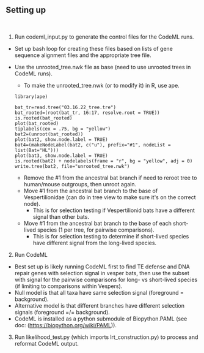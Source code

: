 ## Setting up
<br>

  1. Run codeml_input.py to generate the control files for the CodeML runs. <br>
  * Set up bash loop for creating these files based on lists of gene sequence alignment files and the appropriate tree file. <br>
  * Use the unrooted_tree.nwk file as base (need to use unrooted trees in CodeML runs). <br>
    * To make the unrooted_tree.nwk (or to modify it) in R, use ape. <br>
    ```
    library(ape)
    
    bat_tr=read.tree("03.16.22_tree.tre")
    bat_rooted=(root(bat_tr, 16:17, resolve.root = TRUE))
    is.rooted(bat_rooted)
    plot(bat_rooted)
    tiplabels(cex = .75, bg = "yellow")
    bat2=(unroot(bat_rooted))
    plot(bat2, show.node.label = TRUE)
    bat4=(makeNodeLabel(bat2, c("u"), prefix="#1", nodeList = list(Bat="HL")))
    plot(bat3, show.node.label = TRUE)
    is.rooted(bat2) + nodelabels(frame = "r", bg = "yellow", adj = 0)
    write.tree(bat2, file="unrooted_tree.nwk")
    ```
    
    * Remove the #1 from the ancestral bat branch if need to reroot tree to human/mouse outgroups, then unroot again. <br>
    * Move #1 from the ancestral bat branch to the base of Vespertilionidae (can do in tree view to make sure it's on the correct node). <br>
      * This is for selection testing if Vespertilionid bats have a different signal than other bats. <br>
    * Move #1 from the ancestral bat branch to the base of each short-lived species (1 per tree, for pairwise comparisons). <br>
      * This is for selection testing to determine if short-lived species have different signal from the long-lived species. <br>

  2. Run CodeML

  * Best set up is likely running CodeML first to find TE defense and DNA repair genes with selection signal in vesper bats, then use the subset with signal for the pairwise comparisons for long- vs short-lived species (if limiting to comparisons within Vespers). <br>
  * Null model is that all taxa have same selection signal (foreground = background). <br>
  * Alternative model is that different branches have different selection signals (foreground =/= background). <br>
  * CodeML is installed as a python submodule of Biopython.PAML (see doc: (https://biopython.org/wiki/PAML)). <br>

  3. Run likelihood_test.py (which imports lrt_construction.py) to process and reformat CodeML output. <br>

